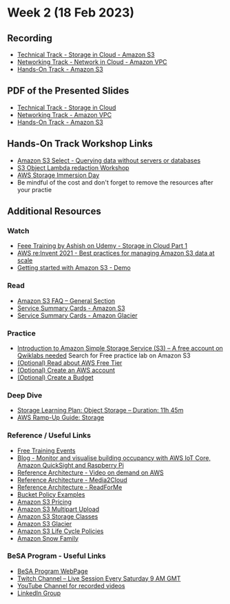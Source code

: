 # Week 2 (18 Feb 2023)

## Recording 
* [Technical Track - Storage in Cloud - Amazon S3](https://youtu.be/Sw6B2deMPmg)
* [Networking Track - Network in Cloud - Amazon VPC](https://youtu.be/1WNMB38KtiM)
* [Hands-On Track - Amazon S3](https://youtu.be/jYUm5itbDNA)

<!---  
-->

## PDF of the Presented Slides
* [Technical Track - Storage in Cloud](https://github.com/become-a-solutions-architect/become-a-solutions-architect.github.io/blob/main/resources/assets/B03/W2/Technical%20Track%20-%20Storage%20in%20Cloud.pdf)
* [Networking Track - Amazon VPC](https://github.com/become-a-solutions-architect/become-a-solutions-architect.github.io/blob/main/resources/assets/B03/W2/Networking%20Track%20-%20Amazon%20VPC.pdf)
* [Hands-On Track - Amazon S3](https://github.com/become-a-solutions-architect/become-a-solutions-architect.github.io/blob/main/resources/assets/B03/W2/HandsOn%20Track%20-%20Amazon%20S3.pdf)

## Hands-On Track Workshop Links
* [Amazon S3 Select - Querying data without servers or databases](https://catalog.us-east-1.prod.workshops.aws/workshops/c85a4d91-2b80-4155-948d-bbdc200567a6/en-US)
* [S3 Object Lambda redaction Workshop](https://catalog.us-east-1.prod.workshops.aws/workshops/65ae1218-0c6b-444a-88bd-02aad3ac8636/en-US)
* [AWS Storage Immersion Day](https://catalog.us-east-1.prod.workshops.aws/workshops/74237958-77c8-4e7f-a02f-ae201a04d759/en-US)
* Be mindful of the cost and don't forget to remove the resources after your practie


## Additional Resources 

### Watch

* [Feee Training by Ashish on Udemy - Storage in Cloud Part 1](https://www.udemy.com/course/storage-in-cloud-amazon-s3-part-1/)
* [AWS re:Invent 2021 - Best practices for managing Amazon S3 data at scale](https://www.youtube.com/watch?v=cTbpJE3grPc)
* [Getting started with Amazon S3 - Demo](https://www.youtube.com/watch?v=e6w9LwZJFIA)

### Read

* [Amazon S3 FAQ – General Section](https://aws.amazon.com/s3/faqs/)
* [Service Summary Cards - Amazon S3](https://github.com/become-a-solutions-architect/become-a-solutions-architect.github.io/blob/main/resources/assets/2/Amazon%20S3%20-%20Service%20Summary%20Card.pdf)
* [Service Summary Cards -  Amazon Glacier](https://github.com/become-a-solutions-architect/become-a-solutions-architect.github.io/blob/main/resources/assets/2/Amazon%20S3%20Glacier%20-%20Service%20Summary%20Card.pdf)

### Practice
* [Introduction to Amazon Simple Storage Service (S3) – A free account on Qwiklabs needed](https://amazon.qwiklabs.com)
Search for Free practice lab on Amazon S3
* [(Optional) Read about AWS Free Tier](https://aws.amazon.com/free)
* [(Optional) Create an AWS account](https://aws.amazon.com/premiumsupport/knowledge-center/create-and-activate-aws-account/)
* [(Optional) Create a Budget](https://docs.aws.amazon.com/cost-management/latest/userguide/budgets-create.html)

### Deep Dive

* [Storage Learning Plan: Object Storage – Duration: 11h 45m](https://explore.skillbuilder.aws/learn/public/learning_plan/view/51/storage-learning-plan-object-storage)
* [AWS Ramp-Up Guide: Storage](https://d1.awsstatic.com/training-and-certification/ramp-up_guides/Ramp-Up_Guide_Storage.pdf)

### Reference / Useful Links

* [Free Training Events](https://aws.amazon.com/training/events)
* [Blog - Monitor and visualise building occupancy with AWS IoT Core, Amazon QuickSight and Raspberry Pi](https://aws.amazon.com/blogs/iot/monitor-and-visualise-building-occupancy-with-aws-iot-core-amazon-quicksight-and-raspberry-pi/)
* [Reference Architecture - Video on demand on AWS](https://aws.amazon.com/solutions/implementations/video-on-demand-on-aws/)
* [Reference Architecture - Media2Cloud](https://aws.amazon.com/solutions/implementations/media2cloud/)
* [Reference Architecture - ReadForMe](https://d1.awsstatic.com/architecture-diagrams/ArchitectureDiagrams/readforme-ra.pdf)
* [Bucket Policy Examples](https://docs.aws.amazon.com/AmazonS3/latest/userguide/example-bucket-policies.html)
* [Amazon S3 Pricing](https://aws.amazon.com/s3/pricing/)
* [Amazon S3 Multipart Upload](https://docs.aws.amazon.com/AmazonS3/latest/userguide/mpuoverview.html)
* [Amazon S3 Storage Classes](https://aws.amazon.com/s3/storage-classes/)
* [Amazon S3 Glacier](https://aws.amazon.com/glacier/)
* [Amazon S3 Life Cycle Policies](https://docs.aws.amazon.com/AmazonS3/latest/userguide/object-lifecycle-mgmt.html)
* [Amazon Snow Family](https://aws.amazon.com/snow/)

### BeSA Program - Useful Links

* [BeSA Program WebPage](https://become-a-solutions-architect.github.io/)
* [Twitch Channel – Live Session Every Saturday 9 AM GMT](https://www.twitch.tv/besaprogram)
* [YouTube Channel for recorded videos](https://www.youtube.com/channel/UCWWO3yt3b5R_LrWHReU0b-g)
* [LinkedIn Group](https://www.linkedin.com/groups/9179284/)
